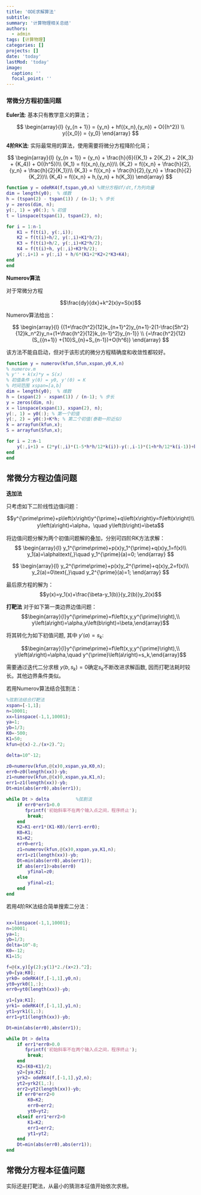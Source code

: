 ```yaml
---
title: 'ODE求解算法'
subtitle: 
summary: '计算物理相关总结'
authors:
  - admin
tags: [计算物理]
categories: []
projects: []
date: 'today'
lastMod: 'today'
image:
  caption: ''
  focal_point: ''
---
```



### 常微分方程初值问题

**Euler法**: 基本只有教学意义的算法；

$$
\begin{array}{l}
{y_{n + 1}} = {y_n} + hf({x_n},{y_n}) + O({h^2}) \\
y({x_0}) = {y_0}
\end{array}
$$

**4阶RK法**: 实际最常用的算法，使用需要将微分方程降阶化简；

$$
\begin{array}{l}
{y_{n + 1}} = {y_n} + \frac{h}{6}({K_1} + 2{K_2} + 2{K_3} + {K_4}) + O({h^5})\\
{K_1} = f({x_n},{y_n})\\
{K_2} = f({x_n} + \frac{h}{2},{y_n} + \frac{h}{2}{K_1})\\
{K_3} = f({x_n} + \frac{h}{2},{y_n} + \frac{h}{2}{K_2})\\
{K_4} = f({x_n} + h,{y_n} + h{K_3})
\end{array}
$$

```matlab
function y = odeRK4(f,tspan,y0,n) %微分方程df/dt,f为列向量
dim = length(y0);  % 维数
h = (tspan(2) - tspan(1)) / (n-1); % 步长
y = zeros(dim, n);
y(:, 1) = y0(:); % 初值
t = linspace(tspan(1), tspan(2), n);

for i = 1:n-1
    K1 = f(t(i), y(:,i));
    K2 = f(t(i)+h/2, y(:,i)+K1*h/2);
    K3 = f(t(i)+h/2, y(:,i)+K2*h/2);
    K4 = f(t(i)+h, y(:,i)+K3*h/2);
    y(:,i+1) = y(:,i) + h/6*(K1+2*K2+2*K3+K4);
end
end

```

**Numerov算法**

对于常微分方程 

$$\frac{dy}{dx}+k^2(x)y=S(x)$$

Numerov算法给出：

$$
\begin{array}{l}
{(1+\frac{h^2}{12}k_{n+1}^2)y_{n+1}-2(1-\frac{5h^2}{12}k_n^2)y_n+(1+\frac{h^2}{12}k_{n-1}^2)y_{n-1}} \\
{=\frac{h^2}{12}(S_{{n+1}} +{10}S_{n}+S_{n-1})+O(h^6)}
\end{array}
$$

该方法不能自启动，但对于该形式的微分方程精确度和收敛性都较好。

```matlab
function y = numerov(kfun,Sfun,xspan,y0,K,n)
% numerov.m
% y'' + k(x)*y = S(x)
% 初值条件 y(0) = y0, y'(0) = K
% 时间范围 xspan=[a,b]
dim = length(y0);  % 维数
h = (xspan(2) - xspan(1)) / (n-1); % 步长
y = zeros(dim, n);
x = linspace(xspan(1), xspan(2), n);
y(:, 1) = y0(:); % 第一个初值
y(:, 2) = y0(:)+K*h; % 第二个初值(泰勒一阶近似)
k = arrayfun(kfun,x);
S = arrayfun(Sfun,x);

for i = 2:n-1
    y(:,i+1) = (2*y(:,i)*(1-5*h*h/12*k(i))-y(:,i-1)*(1+h*h/12*k(i-1))+h*h/12*(S(:,i+1)+10*S(:,i)+S(:,i-1)))/(1+h*h/12*k(i+1));
end
end
```



## 常微分方程边值问题



**迭加法**

只考虑如下二阶线性边值问题：

$$y^{\prime\prime}+p\left(x\right)y^{\prime}+q\left(x\right)y=f\left(x\right)\\ y\left(a\right)=\alpha，\quad y\left(b\right)=\beta$$

将边值问题分解为两个初值问题解的叠加，分别可四阶RK方法求解：
$$
\begin{array}{l} 
y_1^{\prime\prime}+p(x)y_1^{\prime}+q(x)y_1=f(x)\\ 
y_1(a)=\alpha\text{,}\quad y_1^{\prime}(a)=0;
\end{array}
$$

$$
\begin{array}{l} 
y_2^{\prime\prime}+p(x)y_2^{\prime}+q(x)y_2=f(x)\\
y_2(a)=0\text{,}\quad y_2^{\prime}(a)=1;
\end{array}
$$



最后原方程的解为：
$$y(x)=y_1(x)+\frac{\beta-y_1(b)}{y_2(b)}y_2(x)$$

**打靶法**
对于如下第一类边界边值问题：
$$\begin{array}{l}y^{\prime\prime}=f\left(x,y,y^{\prime}\right),\\ y\left(a\right)=\alpha,y\left(b\right)=\beta,\end{array}$$

将其转化为如下初值问题, 其中 $y'(a)=s_k$:

$$\begin{array}{l}y^{\prime\prime}=f\left(x,y,y^{\prime}\right),\\ y\left(a\right)=\alpha,\quad y^{\prime}\left(a\right)=s_k,\end{array}$$

需要通过迭代二分求根 $y(b,s_k)=0$确定$s_k$不断改进求解函数, 因而打靶法耗时较长。其他边界条件类似。


若用Numerov算法结合弦割法：

```matlab
%弦割法结合打靶法
xspan=[-1,1];
n=10001;
xx=linspace(-1,1,10001);
ya=1;
yb=1/3;
K0=-500;
K1=50;
kfun=@(x)-2./(x+2).^2;

delta=10^-12;

z0=numerov(kfun,@(x)0,xspan,ya,K0,n);
err0=z0(length(xx))-yb;
z1=numerov(kfun,@(x)0,xspan,ya,K1,n);
err1=z1(length(xx))-yb;
Dt=min(abs(err0),abs(err1));

while Dt > delta          %弦割法
    if err0*err1>0.0
       fprintf('初始斜率不在两个输入点之间，程序终止');
        break;
    end
    K2=K1-err1*(K1-K0)/(err1-err0);
    K0=K1;
    K1=K2;
    err0=err1;
    z1=numerov(kfun,@(x)0,xspan,ya,K1,n);
    err1=z1(length(xx))-yb;
    Dt=min(abs(err0),abs(err1));
    if abs(err1)>abs(err0)
        yfinal=z0;
    else
        yfinal=z1;
    end
end
```

若用4阶RK法结合简单搜索二分法：

```matlab

xx=linspace(-1,1,10001);
n=10001;
ya=1;
yb=1/3;
delta=10^-8;
K0=-12;
K1=15;

f=@(x,y)[y(2);y(1)*2./(x+2).^2];
y0=[ya;K0];
yrk0= odeRK4(f,[-1,1],y0,n);
yt0=yrk0(1,:);
err0=yt0(length(xx))-yb;

y1=[ya;K1];
yrk1= odeRK4(f,[-1,1],y1,n);
yt1=yrk1(1,:);
err1=yt1(length(xx))-yb;

Dt=min(abs(err0),abs(err1));

while Dt > delta   
    if err1*err0>0.0
       fprintf('初始斜率不在两个输入点之间，程序终止');
        break;
    end
    K2=(K0+K1)/2;
    y2=[ya;K2];
    yrk2= odeRK4(f,[-1,1],y2,n);
    yt2=yrk2(1,:);
    err2=yt2(length(xx))-yb;
    if err0*err2>0
        K0=K2;
        err0=err2; 
        yt0=yt2;
    elseif err1*err2>0
        K1=K2;
        err1=err2;
        yt1=yt2;
    end
    Dt=min(abs(err0),abs(err1));
end


```




## 常微分方程本征值问题

实际还是打靶法，从最小的猜测本征值开始依次求根。